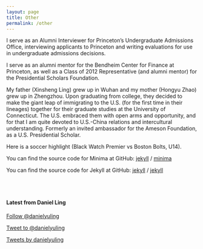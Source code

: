 ```yaml
---
layout: page
title: Other
permalink: /other
---
```


I serve as an Alumni Interviewer for Princeton’s Undergraduate Admissions Office, interviewing applicants to Princeton and writing evaluations for use in undergraduate admissions decisions.

I serve as an alumni mentor for the Bendheim Center for Finance at Princeton, as well as a Class of 2012 Representative (and alumni mentor) for the Presidential Scholars Foundation.

My father (Xinsheng Ling) grew up in Wuhan and my mother (Hongyu Zhao) grew up in Zhengzhou. Upon graduating from college, they decided to make the giant leap of immigrating to the U.S. (for the first time in their lineages) together for their graduate studies at the University of Connecticut. The U.S. embraced them with open arms and opportunity, and for that I am quite devoted to U.S.-China relations and intercultural understanding. Formerly an invited ambassador for the Ameson Foundation, as a U.S. Presidential Scholar.

Here is a soccer highlight (Black Watch Premier vs Boston Bolts, U14).

You can find the source code for Minima at GitHub:
[jekyll][jekyll-organization] /
[minima](https://github.com/jekyll/minima)

You can find the source code for Jekyll at GitHub:
[jekyll][jekyll-organization] /
[jekyll](https://github.com/jekyll/jekyll)


[jekyll-organization]: https://github.com/jekyll

<br/><br/>

<!--- Social mirroring -->  
#### Latest from Daniel Ling

<!--- Twitter follow button -->  
<a href="https://twitter.com/danielyuling?ref_src=twsrc%5Etfw" class="twitter-follow-button" data-size="large" data-show-count="false">Follow @danielyuling</a><script async src="https://platform.twitter.com/widgets.js" charset="utf-8"></script>

<!--- Twitter mention button -->
<a href="https://twitter.com/intent/tweet?screen_name=danielyuling&ref_src=twsrc%5Etfw" class="twitter-mention-button" data-size="large" data-text="Hi Daniel, " data-show-count="false">Tweet to @danielyuling</a><script async src="https://platform.twitter.com/widgets.js" charset="utf-8"></script>

<!--- Twitter timeline -->  
<a class="twitter-timeline" data-width="500" data-height="1000" data-theme="light" href="https://twitter.com/danielyuling?ref_src=twsrc%5Etfw">Tweets by danielyuling</a> <script async src="https://platform.twitter.com/widgets.js" charset="utf-8"></script>


<!--- Instagram timeline using embedsocial -->
<div class='embedsocial-instagram' data-ref="37d48f9d2c55702126d48206d7f1b5e6b984a96a"></div><script>(function(d, s, id){var js; if (d.getElementById(id)) {return;} js = d.createElement(s); js.id = id; js.src = "https://embedsocial.com/embedscript/in.js"; d.getElementsByTagName("head")[0].appendChild(js);}(document, "script", "EmbedSocialInstagramScript"));</script>

<!--- Instagram timeline using curator -->
<div id="curator-feed-default-feed-layout"></div>
<!-- The Javascript can be moved to the end of the html page before the </body> tag -->
<script type="text/javascript">
/* curator-feed-default-feed-layout */
(function(){
var i, e, d = document, s = "script";i = d.createElement("script");i.async = 1;
i.src = "https://cdn.curator.io/published/9e75cedf-16b0-4a0b-8439-c1cbcf80e9f8.js";
e = d.getElementsByTagName(s)[0];e.parentNode.insertBefore(i, e);
})();
</script>
